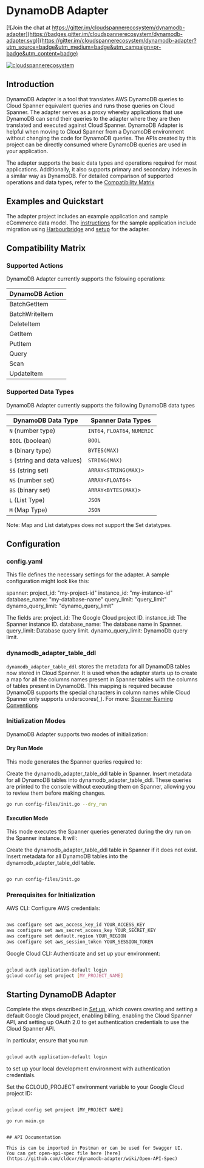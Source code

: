 # DynamoDB Adapter

[![Join the chat at
https://gitter.im/cloudspannerecosystem/dynamodb-adapter](https://badges.gitter.im/cloudspannerecosystem/dynamodb-adapter.svg)](https://gitter.im/cloudspannerecosystem/dynamodb-adapter?utm_source=badge&utm_medium=badge&utm_campaign=pr-badge&utm_content=badge)

[![cloudspannerecosystem](https://circleci.com/gh/cloudspannerecosystem/dynamodb-adapter.svg?style=svg)](https://circleci.com/gh/cloudspannerecosystem/dynamodb-adapter)

## Introduction

DynamoDB Adapter is a tool that translates AWS DynamoDB queries to Cloud
Spanner equivalent queries and runs those queries on Cloud Spanner. The
adapter serves as a proxy whereby applications that use DynamoDB can send their
queries to the adapter where they are then translated and executed against
Cloud Spanner. DynamoDB Adapter is helpful when moving to Cloud Spanner from
a DynamoDB environment without changing the code for DynamoDB queries. The APIs
created by this project can be directly consumed where DynamoDB queries are
used in your application.

The adapter supports the basic data types and operations required for most
applications.  Additionally, it also supports primary and secondary indexes in
a similar way as DynamoDB. For detailed comparison of supported operations and
data types, refer to the [Compatibility Matrix](#compatibility_matrix)

## Examples and Quickstart

The adapter project includes an example application and sample eCommerce
data model. The [instructions](./examples/README.md) for the sample
application include migration using [Harbourbridge](https://github.com/cloudspannerecosystem/harbourbridge)
and [setup](./examples/README.md#initialize_the_adapter_configuration) for
the adapter.

## Compatibility Matrix

### Supported Actions

DynamoDB Adapter currently supports the folowing operations:

| DynamoDB Action |
|----------------|
| BatchGetItem |
| BatchWriteItem |
| DeleteItem |
| GetItem |
| PutItem |
| Query |
| Scan |
| UpdateItem |

### Supported Data Types

DynamoDB Adapter currently supports the following DynamoDB data types

| DynamoDB Data Type            | Spanner Data Types |
| ------------------------------| ------------------ |
| `N` (number type)             | `INT64`, `FLOAT64`, `NUMERIC` |
| `BOOL` (boolean)              | `BOOL` |
| `B` (binary type)             | `BYTES(MAX)` |
| `S` (string and data values)  | `STRING(MAX)` |
| `SS` (string set)             | `ARRAY<STRING(MAX)>` |
| `NS` (number set)             | `ARRAY<FLOAT64>` |
| `BS` (binary set)             | `ARRAY<BYTES(MAX)>` |
| `L` (List Type)               | `JSON` |
| `M` (Map Type)                | `JSON` |

Note: Map and List datatypes does not support the Set datatypes.

## Configuration

### config.yaml

This file defines the necessary settings for the adapter.
A sample configuration might look like this:

spanner:
        project_id: "my-project-id"
        instance_id: "my-instance-id"
        database_name: "my-database-name"
        query_limit: "query_limit"
        dynamo_query_limit: "dynamo_query_limit"

The fields are:
project_id: The Google Cloud project ID.
instance_id: The Spanner instance ID.
database_name: The database name in Spanner.
query_limit: Database query limit.
dynamo_query_limit: DynamoDb query limit.

### dynamodb_adapter_table_ddl

`dynamodb_adapter_table_ddl` stores the metadata for all DynamoDB tables now
stored in Cloud Spanner. It is used when the adapter starts up to create a map
for all the columns names present in Spanner tables with the columns of tables
present in DynamoDB. This mapping is required because DynamoDB supports the
special characters in column names while Cloud Spanner only supports
underscores(_). For more: [Spanner Naming Conventions](https://cloud.google.com/spanner/docs/data-definition-language#naming_conventions)

### Initialization Modes

DynamoDB Adapter supports two modes of initialization:

#### Dry Run Mode

This mode generates the Spanner queries required to:

Create the dynamodb_adapter_table_ddl table in Spanner.
Insert metadata for all DynamoDB tables into dynamodb_adapter_table_ddl.
These queries are printed to the console without executing them on Spanner,
allowing you to review them before making changes.

```sh
go run config-files/init.go --dry_run
```

#### Execution Mode

This mode executes the Spanner queries generated
during the dry run on the Spanner instance. It will:

Create the dynamodb_adapter_table_ddl table in Spanner if it does not exist.
Insert metadata for all DynamoDB tables into the dynamodb_adapter_table_ddl table.

```sh

go run config-files/init.go

```

### Prerequisites for Initialization

AWS CLI:
Configure AWS credentials:

```sh

aws configure set aws_access_key_id YOUR_ACCESS_KEY
aws configure set aws_secret_access_key YOUR_SECRET_KEY
aws configure set default.region YOUR_REGION
aws configure set aws_session_token YOUR_SESSION_TOKEN

```

Google Cloud CLI:
Authenticate and set up your environment:

```sh

gcloud auth application-default login
gcloud config set project [MY_PROJECT_NAME]

```

## Starting DynamoDB Adapter

Complete the steps described in
[Set up](https://cloud.google.com/spanner/docs/getting-started/set-up), which
covers creating and setting a default Google Cloud project, enabling billing,
enabling the Cloud Spanner API, and setting up OAuth 2.0 to get authentication
credentials to use the Cloud Spanner API.

In particular, ensure that you run

```sh

gcloud auth application-default login

```

to set up your local development environment with authentication credentials.

Set the GCLOUD_PROJECT environment variable to your Google Cloud project ID:

```sh

gcloud config set project [MY_PROJECT NAME]

```

```sh
go run main.go

```

```

## API Documentation

This is can be imported in Postman or can be used for Swagger UI.
You can get open-api-spec file here [here](https://github.com/cldcvr/dynamodb-adapter/wiki/Open-API-Spec)
